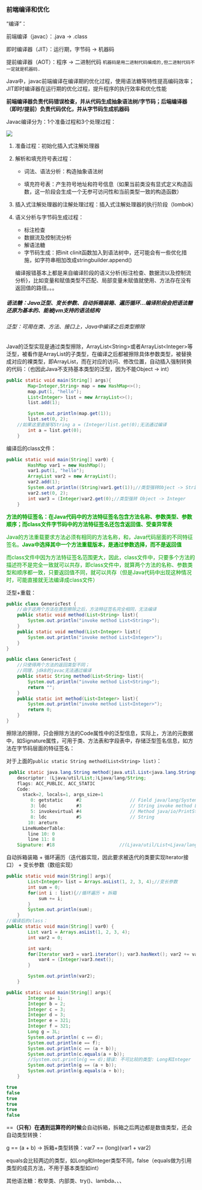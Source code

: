 ### 前端编译和优化

“编译”：

前端编译（javac）：.java -> .class

即时编译器（JIT）：运行期，字节码 -> 机器码

提前编译器（AOT）：程序 -> 二进制代码 `机器码是用二进制代码编成的,但二进制代码不一定就是机器码.`

Java中，javac前端编译在编译期的优化过程，使用语法糖等特性提高编码效率；JIT即时编译器在运行期的优化过程，提升程序的执行效率和优化性能



**前端编译器负责代码错误检查，并从代码生成抽象语法树/字节码；后端编译器（即时/提前）负责代码优化，并从字节码生成机器码**



Javac编译分为：1个准备过程和3个处理过程：

![](C:\Users\123\Pictures\JVM\javac.png)

1. 准备过程：初始化插入式注解处理器

2. 解析和填充符号表过程：

   - 词法、语法分析：构造抽象语法树

   - 填充符号表：产生符号地址和符号信息（如果当前类没有显式定义构造函数，这一阶段会生成一个无参可访问性和当前类型一致的构造函数）

3. 插入式注解处理器的注解处理过程：插入式注解处理器的执行阶段（lombok）

4. 语义分析与字节码生成过程：

   - 标注检查
   - 数据流及控制流分析
   - 解语法糖
   - 字节码生成：把init clinit函数加入到语法树中，还可能会有一些优化措施，如字符串相加改成stringbuilder.append()

   编译报错基本上都是来自编译阶段的语义分析{标注检查、数据流以及控制流分析}，比如变量和赋值类型不匹配、局部变量未赋值就使用、方法存在没有返回值的路径。。。

##### 语法糖：Java泛型、变长参数、自动拆箱装箱、遍历循环...编译阶段会把语法糖还原为基本的、能被jvm支持的语法结构

###### 泛型：可用在类、方法、接口上，Java中编译之后类型擦除

Java的泛型实现是通过类型擦除，ArrayList\<String>或者ArrayList\<Integer>等泛型，被看作是ArrayList的子类型，在编译之后都被擦除具体参数类型，被替换成对应的裸类型，即ArrayList，而在对应的访问、修改位置，自动插入强制转换的代码：（也因此Java不支持基本类型的泛型，因为不能Object -> int）

```java
public static void main(String[] args){
        Map<Integer,String> map = new HashMap<>();
        map.put(1, "hello");
        List<Integer> list = new ArrayList<>();
        list.add(1);

        System.out.println(map.get(1));
        list.set(0, 2);
    //如果这里直接写String a = (Integer)list.get(0);无法通过编译
        int a = list.get(0);
    }
```

编译后的class文件：

```java
public static void main(String[] var0) {
        HashMap var1 = new HashMap();
        var1.put(1, "hello");
        ArrayList var2 = new ArrayList();
        var2.add(1);
        System.out.println((String)var1.get(1));//类型强转Object -> String
        var2.set(0, 2);
        int var3 = (Integer)var2.get(0);//类型强转 Object -> Integer
    }
```



<font color ="orang">**方法的特征签名：在Java代码中的方法特征签名包含方法名称、参数类型、参数顺序；而class文件字节码中的方法特征签名还包含返回值、受查异常表**</font>

<font color ="orang">Java的方法重载要求方法必须有相同的方法名称，和，Java代码层面的不同特征签名。**Java中选择其中一个方法重载版本，是通过参数选择，而不是返回值**</font>

<font color ="orang">而class文件中因为方法特征签名范围更大，因此，class文件中，只要多个方法的描述符不是完全一致就可以共存，即class文件中，就算两个方法的名称、参数类型和顺序都一致，只要返回值不同，就可以共存（但是Java代码中出现这种情况时，可能直接就无法编译成class文件）</font>

泛型+重载：

```java
public class GenericTest {
    //由于这两个方法在类型擦除之后，方法特征签名完全相同，无法编译
    public static void method(List<String> list){
        System.out.println("invoke method List<String>");
    }
    public static void method(List<Integer> list){
        System.out.println("invoke method List<Integer>");
    }
}
```

```java
public class GenericTest {
    //只使得两个方法的返回类型不同；
    //同理，jdk8的javac无法通过编译
    public static String method(List<String> list){
        System.out.println("invoke method List<String>");
        return "";
    }
    public static int method(List<Integer> list){
        System.out.println("invoke method List<Integer>");
        return 0;
    }
}
```

擦除法的擦除，只会擦除方法的Code属性中的泛型信息，实际上，方法的元数据中，如Signature属性，可用于类、方法表和字段表中，存储泛型签名信息，如方法在字节码层面的特征签名：

对于上面的`public static String method(List<String> list)`：

```java
 public static java.lang.String method(java.util.List<java.lang.String>);
    descriptor: (Ljava/util/List;)Ljava/lang/String;
    flags: ACC_PUBLIC, ACC_STATIC
    Code:
      stack=2, locals=1, args_size=1
         0: getstatic     #2                  // Field java/lang/System.out:Ljava/io/PrintStream;
         3: ldc           #3                  // String invoke method List<String>
         5: invokevirtual #4                  // Method java/io/PrintStream.println:(Ljava/lang/String;)V
         8: ldc           #5                  // String
        10: areturn
      LineNumberTable:
        line 10: 0
        line 11: 8
    Signature: #18                        //(Ljava/util/List<Ljava/lang/String;>;)Ljava/lang/String;

```

自动拆箱装箱 + 循环遍历（迭代器实现，因此要求被迭代的类要实现Iterator接口） + 变长参数（数组实现）

```java
public static void main(String[] args){
        List<Integer> list = Arrays.asList(1, 2, 3, 4);//变长参数
        int sum = 0;
        for(int i : list){//循环遍历 + 拆箱
            sum += i;
        }
        System.out.println(sum);
    }
//编译后的class：
public static void main(String[] var0) {
        List var1 = Arrays.asList(1, 2, 3, 4);
        int var2 = 0;

        int var4;
        for(Iterator var3 = var1.iterator(); var3.hasNext(); var2 += var4) {
            var4 = (Integer)var3.next();
        }

        System.out.println(var2);
    }
```

```Java
public static void main(String[] args){
        Integer a= 1;
        Integer b = 2;
        Integer c = 3;
        Integer d = 3;
        Integer e = 321;
        Integer f = 321;
        Long g = 3L;
        System.out.println( c == d);
        System.out.println(e == f);
        System.out.println(c == (a + b));
        System.out.println(c.equals(a + b));
    	//System.out.println(g == d);错误: 不可比较的类型: Long和Integer
        System.out.println(g == (a + b));
        System.out.println(g.equals(a + b));
    }

true
false
true
true
true
false
```

==**（只有）在遇到运算符的时候**会自动拆箱，拆箱之后两边都是数值类型，还会自动类型转换：

g == (a + b)  ->  拆箱+类型转换：var7 == (long)(var1 + var2)

equals会比较两边的类型，如Long和Integer类型不同，false（equals做为引用类型的成员方法，不用于基本类型如int）

其他语法糖：枚举类、内部类、try()、lambda、、、